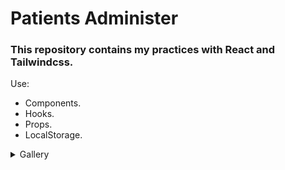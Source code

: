 # Patients Administer

### This repository contains my practices with React and Tailwindcss.

Use:
- Components.
- Hooks.
- Props.
- LocalStorage.

<details>
<summary>Gallery</summary>

</details>